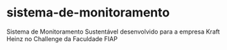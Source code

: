 # sistema-de-monitoramento
Sistema de Monitoramento Sustentável desenvolvido para a empresa Kraft Heinz no Challenge da Faculdade FIAP
